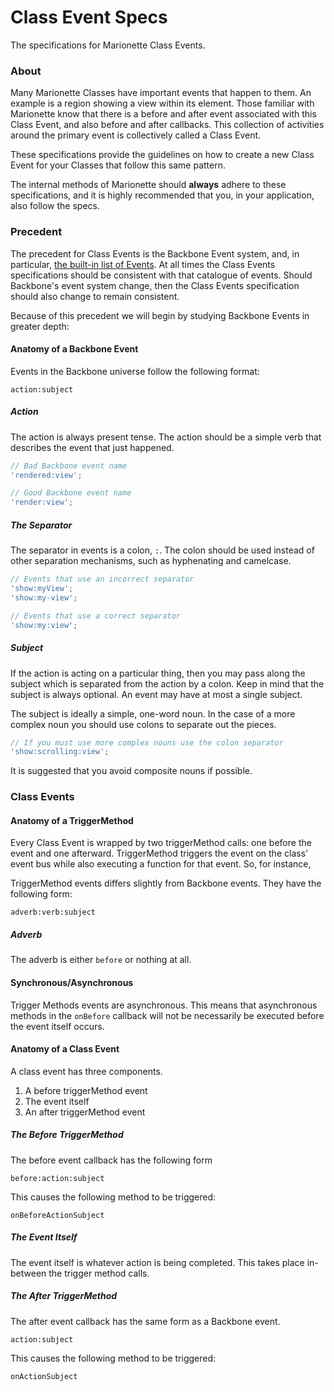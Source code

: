 Class Event Specs
====================

The specifications for Marionette Class Events.

### About

Many Marionette Classes have important events that happen to them. An example is a region showing a view within its
element. Those familiar with Marionette know that there is a before and after event associated with this Class Event,
and also before and after callbacks. This collection of activities around the primary event is collectively called a Class Event.

These specifications provide the guidelines on how to create a new Class Event for your Classes that follow this same pattern.

The internal methods of Marionette should **always** adhere to these specifications, and it is highly recommended
that you, in your application, also follow the specs.

### Precedent

The precedent for Class Events is the Backbone Event system, and, in particular, [the built-in list
of Events](http://backbonejs.org/#Events-catalog). At all times the Class Events specifications should
be consistent with that catalogue of events. Should Backbone's event system change, then the Class Events
specification should also change to remain consistent.

Because of this precedent we will begin by studying Backbone Events in greater depth:

#### Anatomy of a Backbone Event

Events in the Backbone universe follow the following format:

`action:subject`

##### Action

The action is always present tense. The action should be a simple verb that describes the event
that just happened.

```js
// Bad Backbone event name
'rendered:view';

// Good Backbone event name
'render:view';
```

##### The Separator

The separator in events is a colon, `:`. The colon should be used instead of other
separation mechanisms, such as hyphenating and camelcase.

```js
// Events that use an incorrect separator
'show:myView';
'show:my-view';

// Events that use a correct separator
'show:my:view';
```

##### Subject

If the action is acting on a particular thing, then you may pass along the subject which is separated from the
action by a colon. Keep in mind that the subject is always optional. An event may have at most
a single subject.

The subject is ideally a simple, one-word noun. In the case of a more complex noun you should use colons
to separate out the pieces.

```js
// If you must use more complex nouns use the colon separator
'show:scrolling:view';
```

It is suggested that you avoid composite nouns if possible.

### Class Events

#### Anatomy of a TriggerMethod

Every Class Event is wrapped by two triggerMethod calls: one before the event and one afterward. TriggerMethod
triggers the event on the class' event bus while also executing a function for that event. So, for instance, 

TriggerMethod events differs slightly from Backbone events. They have the following form:

`adverb:verb:subject`

##### Adverb

The adverb is either `before` or nothing at all.

#### Synchronous/Asynchronous

Trigger Methods events are asynchronous. This means that asynchronous methods in the `onBefore` callback will
not be necessarily be executed before the event itself occurs.

#### Anatomy of a Class Event

A class event has three components.

1. A before triggerMethod event
2. The event itself
2. An after triggerMethod event

##### The Before TriggerMethod

The before event callback has the following form

`before:action:subject`

This causes the following method to be triggered:

`onBeforeActionSubject`

##### The Event Itself

The event itself is whatever action is being completed. This takes place in-between the trigger method calls.

##### The After TriggerMethod

The after event callback has the same form as a Backbone event.

`action:subject`

This causes the following method to be triggered:

`onActionSubject`
